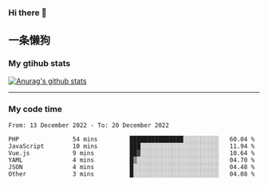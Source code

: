 ### Hi there 👋

## 一条懒狗
<!--
**kiss-me-quickly/kiss-me-quickly** is a ✨ _special_ ✨ repository because its `README.md` (this file) appears on your GitHub profile.

Here are some ideas to get you started:

- 🔭 I’m currently working on ...
- 🌱 I’m currently learning ...
- 👯 I’m looking to collaborate on ...
- 🤔 I’m looking for help with ...
- 💬 Ask me about ...
- 📫 How to reach me: ...
- 😄 Pronouns: ...
- ⚡ Fun fact: ...
-->


### My gtihub stats

[![Anurag's github stats](https://github-readme-stats.vercel.app/api?username=kiss-me-quickly)](https://github.com/anuraghazra/github-readme-stats)

***

### My code time

<!--START_SECTION:waka-->

```text
From: 13 December 2022 - To: 20 December 2022

PHP               54 mins         ███████████████░░░░░░░░░░   60.04 %
JavaScript        10 mins         ███░░░░░░░░░░░░░░░░░░░░░░   11.94 %
Vue.js            9 mins          ██▓░░░░░░░░░░░░░░░░░░░░░░   10.64 %
YAML              4 mins          █▒░░░░░░░░░░░░░░░░░░░░░░░   04.70 %
JSON              4 mins          █░░░░░░░░░░░░░░░░░░░░░░░░   04.48 %
Other             3 mins          █░░░░░░░░░░░░░░░░░░░░░░░░   04.08 %
```

<!--END_SECTION:waka-->
